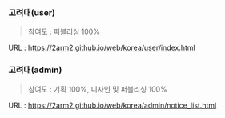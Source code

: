 ### 고려대(user)

> 참여도 : 퍼블리싱 100%

URL : https://2arm2.github.io/web/korea/user/index.html


### 고려대(admin)

> 참여도 : 기획 100%, 디자인 및 퍼블리싱 100%

URL : https://2arm2.github.io/web/korea/admin/notice_list.html
